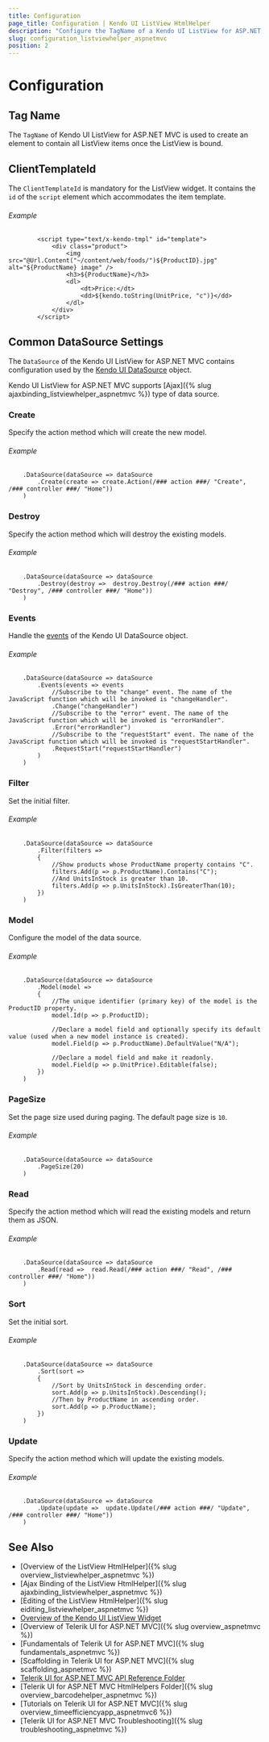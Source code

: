 ```yaml
---
title: Configuration
page_title: Configuration | Kendo UI ListView HtmlHelper
description: "Configure the TagName of a Kendo UI ListView for ASP.NET MVC and set the Client Template ID of the script element."
slug: configuration_listviewhelper_aspnetmvc
position: 2
---
```


# Configuration

## Tag Name

The `TagName` of Kendo UI ListView for ASP.NET MVC is used to create an element to contain all ListView items once the ListView is bound.

## ClientTemplateId

The `ClientTemplateId` is mandatory for the ListView widget. It contains the `id` of the `script` element which accommodates the item template.

###### Example

			<script type="text/x-kendo-tmpl" id="template">
			    <div class="product">
			        <img src="@Url.Content("~/content/web/foods/")${ProductID}.jpg" alt="${ProductName} image" />
			        <h3>${ProductName}</h3>
			        <dl>
			            <dt>Price:</dt>
			            <dd>${kendo.toString(UnitPrice, "c")}</dd>
			        </dl>
			    </div>
			</script>

## Common DataSource Settings

The `DataSource` of the Kendo UI ListView for ASP.NET MVC contains configuration used by the [Kendo UI DataSource](../../../kendo-ui/api/javascript/data/datasource) object.

Kendo UI ListView for ASP.NET MVC supports [Ajax]({% slug ajaxbinding_listviewhelper_aspnetmvc %}) type of data source.

### Create

Specify the action method which will create the new model.

###### Example

	    .DataSource(dataSource => dataSource
	        .Create(create => create.Action(/### action ###/ "Create", /### controller ###/ "Home"))
	    )

### Destroy

Specify the action method which will destroy the existing models.

###### Example

	    .DataSource(dataSource => dataSource
	        .Destroy(destroy =>  destroy.Destroy(/### action ###/ "Destroy", /### controller ###/ "Home"))
	    )

### Events

Handle the [events](../../../kendo-ui/api/javascript/data/datasource#events) of the Kendo UI DataSource object.

###### Example

	    .DataSource(dataSource => dataSource
	        .Events(events => events
	            //Subscribe to the "change" event. The name of the JavaScript function which will be invoked is "changeHandler".
	            .Change("changeHandler")
	            //Subscribe to the "error" event. The name of the JavaScript function which will be invoked is "errorHandler".
	            .Error("errorHandler")
	            //Subscribe to the "requestStart" event. The name of the JavaScript function which will be invoked is "requestStartHandler".
	            .RequestStart("requestStartHandler")
	        )
	    )

### Filter

Set the initial filter.

###### Example

	    .DataSource(dataSource => dataSource
	        .Filter(filters =>
	        {
	            //Show products whose ProductName property contains "C".
	            filters.Add(p => p.ProductName).Contains("C");
	            //And UnitsInStock is greater than 10.
	            filters.Add(p => p.UnitsInStock).IsGreaterThan(10);
	        })
	    )

### Model

Configure the model of the data source.

###### Example

	    .DataSource(dataSource => dataSource
	        .Model(model =>
	        {
	            //The unique identifier (primary key) of the model is the ProductID property.
	            model.Id(p => p.ProductID);

	            //Declare a model field and optionally specify its default value (used when a new model instance is created).
	            model.Field(p => p.ProductName).DefaultValue("N/A");

	            //Declare a model field and make it readonly.
	            model.Field(p => p.UnitPrice).Editable(false);
	        })
	    )

### PageSize

Set the page size used during paging. The default page size is `10`.

###### Example

	    .DataSource(dataSource => dataSource
	        .PageSize(20)
	    )

### Read

Specify the action method which will read the existing models and return them as JSON.

###### Example

	    .DataSource(dataSource => dataSource
	        .Read(read =>  read.Read(/### action ###/ "Read", /### controller ###/ "Home"))
	    )

### Sort

Set the initial sort.

###### Example

	    .DataSource(dataSource => dataSource
	        .Sort(sort =>
	        {
	            //Sort by UnitsInStock in descending order.
	            sort.Add(p => p.UnitsInStock).Descending();
	            //Then by ProductName in ascending order.
	            sort.Add(p => p.ProductName);
	        })
	    )

### Update

Specify the action method which will update the existing models.

###### Example

	    .DataSource(dataSource => dataSource
	        .Update(update =>  update.Update(/### action ###/ "Update", /### controller ###/ "Home"))
	    )

## See Also

* [Overview of the ListView HtmlHelper]({% slug overview_listviewhelper_aspnetmvc %})
* [Ajax Binding of the ListView HtmlHelper]({% slug ajaxbinding_listviewhelper_aspnetmvc %})
* [Editing of the ListView HtmlHelper]({% slug eiditing_listviewhelper_aspnetmvc %})
* [Overview of the Kendo UI ListView Widget](../../../kendo-ui/controls/data-management/listview/overview)
* [Overview of Telerik UI for ASP.NET MVC]({% slug overview_aspnetmvc %})
* [Fundamentals of Telerik UI for ASP.NET MVC]({% slug fundamentals_aspnetmvc %})
* [Scaffolding in Telerik UI for ASP.NET MVC]({% slug scaffolding_aspnetmvc %})
* [Telerik UI for ASP.NET MVC API Reference Folder](../../../kendo-ui/api/Kendo.Mvc/AggregateFunction)
* [Telerik UI for ASP.NET MVC HtmlHelpers Folder]({% slug overview_barcodehelper_aspnetmvc %})
* [Tutorials on Telerik UI for ASP.NET MVC]({% slug overview_timeefficiencyapp_aspnetmvc6 %})
* [Telerik UI for ASP.NET MVC Troubleshooting]({% slug troubleshooting_aspnetmvc %})
